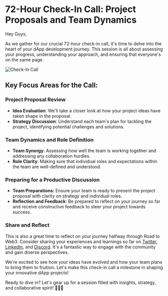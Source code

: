 # 72-Hour Check-In Call: Project Proposals and Team Dynamics

Hey Guys,

As we gather for our crucial 72-hour check-in call, it's time to delve into the heart of your dApp development journey. This session is all about assessing your progress, understanding your approach, and ensuring that everyone's on the same page.

![Check-In Call](https://media1.giphy.com/media/JQFuCdFbQAbNaawknQ/giphy.gif?cid=7941fdc6656nn6cuu7t7tqn3vfq28ycck852mkdbv69tdh4s&ep=v1_gifs_search&rid=giphy.gif&ct=g)

## Key Focus Areas for the Call:

### Project Proposal Review

- **Idea Evaluation**: We'll take a closer look at how your project ideas have taken shape in the proposal.
- **Strategy Discussion**: Understand each team's plan for tackling the project, identifying potential challenges and solutions.

### Team Dynamics and Role Definition

- **Team Synergy**: Assessing how well the team is working together and addressing any collaboration hurdles.
- **Role Clarity**: Making sure that individual roles and expectations within the team are well-defined and understood.

### Preparing for a Productive Discussion

- **Team Preparations**: Ensure your team is ready to present the project proposal with clarity on strategy and individual roles.
- **Reflection and Feedback**: Be prepared to reflect on your journey so far and receive constructive feedback to steer your project towards success.

### Share and Reflect

This is also a great time to reflect on your journey halfway through Road to Web3. Consider sharing your experiences and learnings so far on [Twitter](https://twitter.com/0xmetaschool), [LinkedIn](https://www.linkedin.com/company/0xmetaschool/), and [Discord](https://discord.com/invite/vbVMUwXWgc). It's a fantastic way to engage with the community and gain diverse perspectives.

We're excited to see how your ideas have evolved and how your team plans to bring them to fruition. Let's make this check-in call a milestone in shaping your innovative dApp projects!

Ready to dive in? Let's gear up for a session filled with insights, strategy, and collaborative spirit! 🌟💼💡
